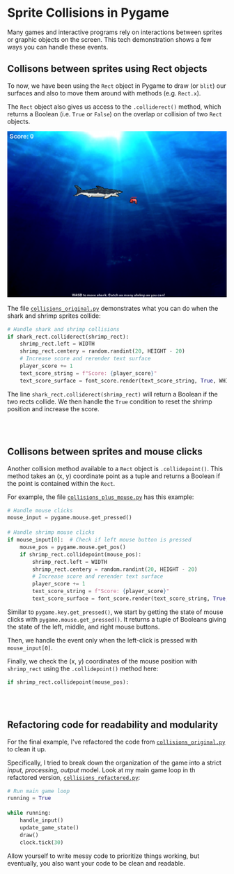 # Sprite Collisions in Pygame
Many games and interactive programs rely on interactions between sprites or graphic objects on the screen. This tech demonstration shows a few ways you can handle these events.

## Collisons between sprites using Rect objects
To now, we have been using the `Rect` object in Pygame to draw (or `blit`) our surfaces and also to move them around with methods (e.g. `Rect.x`).

The `Rect` object also gives us access to the `.colliderect()` method, which returns a Boolean (i.e. `True` or `False`) on the overlap or collision of two `Rect` objects. 

![screenshot](images/screenshot01.png)

The file [`collisions_original.py`](collisions_original.py) demonstrates what you can do when the shark and shrimp sprites collide:

```python
# Handle shark and shrimp collisions
if shark_rect.colliderect(shrimp_rect):
    shrimp_rect.left = WIDTH
    shrimp_rect.centery = random.randint(20, HEIGHT - 20)
    # Increase score and rerender text surface
    player_score += 1
    text_score_string = f"Score: {player_score}"
    text_score_surface = font_score.render(text_score_string, True, WHITE)
```

The line `shark_rect.colliderect(shrimp_rect)` will return a Boolean if the two rects collide. We then handle the `True` condition to reset the shrimp position and increase the score.

<br><br>

## Collisons between sprites and mouse clicks
Another collision method available to a `Rect` object is `.collidepoint()`. This method takes an (x, y) coordinate point as a tuple and returns a Boolean if the point is contained within the `Rect`.

For example, the file [`collisions_plus_mouse.py`](collisions_plus_mouse.py) has this example:

```python
# Handle mouse clicks
mouse_input = pygame.mouse.get_pressed()

# Handle shrimp mouse clicks
if mouse_input[0]:  # Check if left mouse button is pressed
    mouse_pos = pygame.mouse.get_pos()
    if shrimp_rect.collidepoint(mouse_pos):
        shrimp_rect.left = WIDTH
        shrimp_rect.centery = random.randint(20, HEIGHT - 20)
        # Increase score and rerender text surface
        player_score += 1
        text_score_string = f"Score: {player_score}"
        text_score_surface = font_score.render(text_score_string, True, WHITE)
```

Similar to `pygame.key.get_pressed()`, we start by getting the state of mouse clicks with `pygame.mouse.get_pressed()`. It returns a tuple of Booleans giving the state of the left, middle, and right mouse buttons.

Then, we handle the event only when the left-click is pressed with `mouse_input[0]`.

Finally, we check the (x, y) coordinates of the mouse position with `shrimp_rect` using the `.collidepoint()` method here:

```python
if shrimp_rect.collidepoint(mouse_pos):
```

<br><br>

## Refactoring code for readability and modularity
For the final example, I've refactored the code from [`collisions_original.py`](collisions_original.py) to clean it up. 

Specifically, I tried to break down the organization of the game into a strict *input, processing, output* model. Look at my main game loop in th refactored version, [`collisions_refactored.py`](collisions_refactored.py):

```python
# Run main game loop
running = True

while running:
    handle_input()
    update_game_state()
    draw()
    clock.tick(30)
```

Allow yourself to write messy code to prioritize things working, but eventually, you also want your code to be clean and readable. 